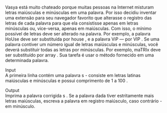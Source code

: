 Vasya está muito chateado porque muitas pessoas na Internet misturam letras maiúsculas e minúsculas em uma palavra. Por isso decidiu inventar uma extensão para seu navegador favorito que alterasse o registro das letras de cada palavra para que ela consistisse apenas em letras minúsculas ou, vice-versa, apenas em maiúsculas. Com isso, o mínimo possível de letras deve ser alterado na palavra. Por exemplo, a palavra HoUse deve ser substituída por house , e a palavra ViP — por VIP . Se uma palavra contiver um número igual de letras maiúsculas e minúsculas, você deverá substituir todas as letras por minúsculas. Por exemplo, maTRIx deve ser substituído por array . Sua tarefa é usar o método fornecido em uma determinada palavra.

Input  
A primeira linha contém uma palavra s - consiste em letras latinas maiúsculas e minúsculas e possui comprimento de 1 a 100 .

Output  
Imprima a palavra corrigida s . Se a palavra dada tiver estritamente mais letras maiúsculas, escreva a palavra em registro maiúsculo, caso contrário - em minúsculo.
